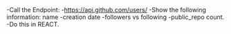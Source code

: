 -Call the Endpoint:
-https://api.github.com/users/
-Show the following information:
name
-creation date
-followers vs following
-public_repo count.
-Do this in REACT.